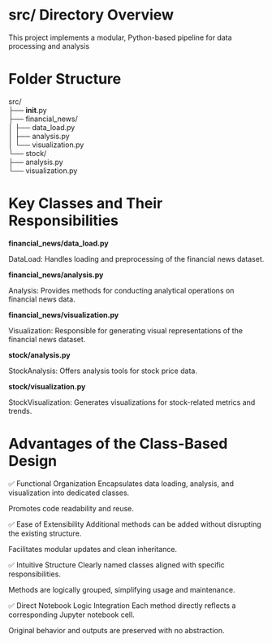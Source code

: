 # src/ Directory Overview
This project implements a modular, Python-based pipeline for data processing and analysis

# Folder Structure
src/  
├── __init__.py  
├── financial_news/  
│   ├── data_load.py  
│   ├── analysis.py  
│   └── visualization.py  
└── stock/  
    ├── analysis.py  
    └── visualization.py  

# Key Classes and Their Responsibilities

   **financial_news/data_load.py**

DataLoad: Handles loading and preprocessing of the financial news dataset.

  **financial_news/analysis.py**

Analysis: Provides methods for conducting analytical operations on financial news data.

  **financial_news/visualization.py**

Visualization: Responsible for generating visual representations of the financial news dataset.

  **stock/analysis.py**

StockAnalysis: Offers analysis tools for stock price data.

  **stock/visualization.py**

StockVisualization: Generates visualizations for stock-related metrics and trends.

# Advantages of the Class-Based Design
✅ Functional Organization
Encapsulates data loading, analysis, and visualization into dedicated classes.

Promotes code readability and reuse.

✅ Ease of Extensibility
Additional methods can be added without disrupting the existing structure.

Facilitates modular updates and clean inheritance.

✅ Intuitive Structure
Clearly named classes aligned with specific responsibilities.

Methods are logically grouped, simplifying usage and maintenance.

✅ Direct Notebook Logic Integration
Each method directly reflects a corresponding Jupyter notebook cell.

Original behavior and outputs are preserved with no abstraction.

